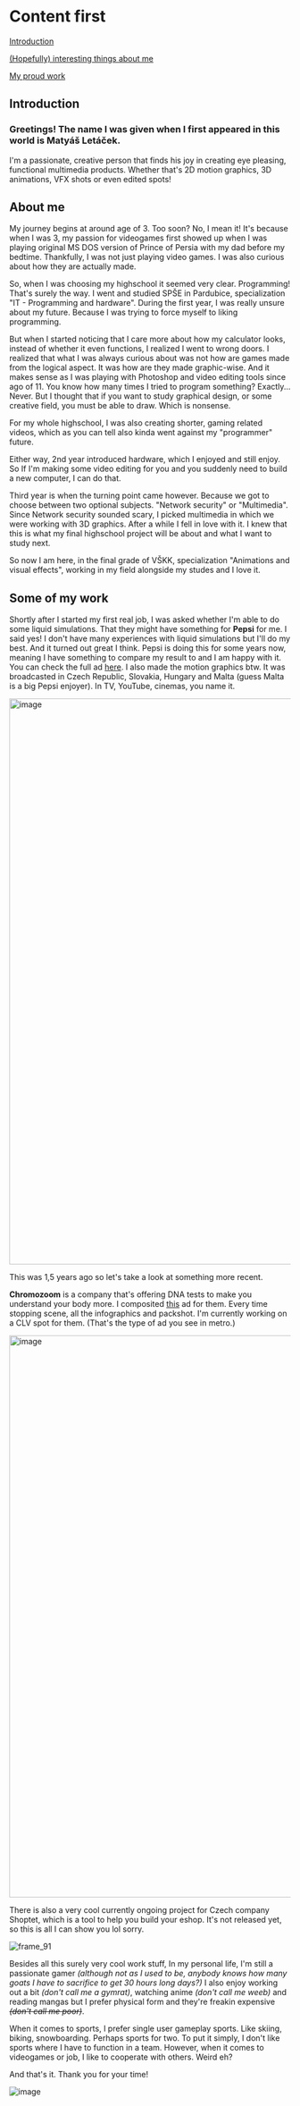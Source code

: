 # Content first

[Introduction](https://github.com/xJust3M/english-for-designers/edit/main/03-content-first/index.md#introduction)

[(Hopefully) interesting things about me](https://github.com/xJust3M/english-for-designers/edit/main/03-content-first/index.md#about-me)

[My proud work](https://github.com/xJust3M/english-for-designers/edit/main/03-content-first/index.md#about-me)

## Introduction
### Greetings! The name I was given when I first appeared in this world is Matyáš Letáček.
I'm a passionate, creative person that finds his joy in creating eye pleasing, functional multimedia products.
Whether that's 2D motion graphics, 3D animations, VFX shots or even edited spots!

## About me
My journey begins at around age of 3. Too soon? No, I mean it! It's because when I was 3, my passion for videogames first showed up when I was playing original MS DOS version of Prince of Persia with my dad before my bedtime.
Thankfully, I was not just playing video games. I was also curious about how they are actually made. 

So, when I was choosing my highschool it seemed very clear. Programming! That's surely the way. 
I went and studied SPŠE in Pardubice, specialization "IT - Programming and hardware". During the first year, I was really unsure about my future. Because I was trying to force myself to liking programming. 

But when I started noticing that I care more about how my calculator looks, instead of whether it even functions, I realized I went to wrong doors. I realized that what I was always curious about was not how are games made from the logical aspect. It was how are they made graphic-wise. 
And it makes sense as I was playing with Photoshop and video editing tools since ago of 11. You know how many times I tried to program something? Exactly... Never.
But I thought that if you want to study graphical design, or some creative field, you must be able to draw. Which is nonsense. 

For my whole highschool, I was also creating shorter, gaming related videos, which as you can tell also kinda went against my "programmer" future.

Either way, 2nd year introduced hardware, which I enjoyed and still enjoy. So If I'm making some video editing for you and you suddenly need to build a new computer, I can do that.

Third year is when the turning point came however. Because we got to choose between two optional subjects. "Network security" or "Multimedia". 
Since Network security sounded scary, I picked multimedia in which we were working with 3D graphics. After a while I fell in love with it. I knew that this is what my final highschool project will be about and what I want to study next.

So now I am here, in the final grade of VŠKK, specialization "Animations and visual effects", working in my field alongside my studes and I love it. 

## Some of my work
Shortly after I started my first real job, I was asked whether I'm able to do some liquid simulations. That they might have something for **Pepsi** for me.
I said yes! I don't have many experiences with liquid simulations but I'll do my best.
And it turned out great I think. Pepsi is doing this for some years now, meaning I have something to compare my result to and I am happy with it. You can check the full ad [here](https://www.youtube.com/watch?v=KHiboX409VY&pp=ygUNcGVwc2kgcmVrbGFtYQ%3D%3D). I also made the motion graphics btw.
It was broadcasted in Czech Republic, Slovakia, Hungary and Malta (guess Malta is a big Pepsi enjoyer). 
In TV, YouTube, cinemas, you name it.

<img width="1013" alt="image" src="https://github.com/xJust3M/english-for-designers/assets/148856115/9d66d3fe-3426-468c-aa04-fe82231d76f7">


This was 1,5 years ago so let's take a look at something more recent.

**Chromozoom** is a company that's offering DNA tests to make you understand your body more. I composited [this](https://www.youtube.com/watch?v=4510LKV5iiI&pp=ygUKY2hyb21vem9vbQ%3D%3D) ad for them. Every time stopping scene, all the infographics and packshot. I'm currently working on a CLV spot for them. (That's the type of ad you see in metro.)

<img width="1006" alt="image" src="https://github.com/xJust3M/english-for-designers/assets/148856115/8ed822be-4a0a-4ce0-8985-bd2e963804fb">

There is also a very cool currently ongoing project for Czech company Shoptet, which is a tool to help you build your eshop. It's not released yet, so this is all I can show you lol sorry.

![frame_91](https://github.com/xJust3M/english-for-designers/assets/148856115/8605113f-5d1e-40c3-b04c-2235cf698858)


Besides all this surely very cool work stuff, In my personal life, I'm still a passionate gamer *(although not as I used to be, anybody knows how many goats I have to sacrifice to get 30 hours long days?)*
I also enjoy working out a bit *(don't call me a gymrat)*, watching anime *(don't call me weeb)* and reading mangas but I prefer physical form and they're freakin expensive *~~(don't call me poor)~~*.

When it comes to sports, I prefer single user gameplay sports. Like skiing, biking, snowboarding. Perhaps sports for two. 
To put it simply, I don't like sports where I have to function in a team. However, when it comes to videogames or job, I like to cooperate with others. Weird eh?

And that's it. Thank you for your time!


![image](https://github.com/xJust3M/english-for-designers/assets/148856115/cd71d33f-e551-41ac-bd98-a2cb4a951800)


